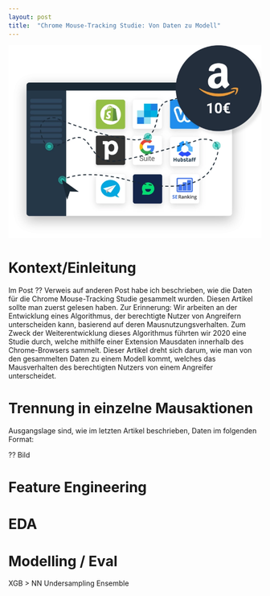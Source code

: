 ```yaml
---
layout: post
title:  "Chrome Mouse-Tracking Studie: Von Daten zu Modell"
---
```


![Header image](/assets/header_img.png)

# Kontext/Einleitung

Im Post
?? Verweis auf anderen Post
habe ich beschrieben, wie die Daten für die Chrome Mouse-Tracking Studie gesammelt wurden. Diesen Artikel sollte man zuerst gelesen haben. Zur Erinnerung: Wir arbeiten an der Entwicklung eines Algorithmus, der berechtigte Nutzer von Angreifern unterscheiden kann, basierend auf deren Mausnutzungsverhalten. Zum Zweck der Weiterentwicklung dieses Algorithmus führten wir 2020 eine Studie durch, welche mithilfe einer Extension Mausdaten innerhalb des Chrome-Browsers sammelt. Dieser Artikel dreht sich darum, wie man von den gesammelten Daten zu einem Modell kommt, welches das Mausverhalten des berechtigten Nutzers von einem Angreifer unterscheidet.

# Trennung in einzelne Mausaktionen
Ausgangslage sind, wie im letzten Artikel beschrieben, Daten im folgenden Format:

?? Bild






# Feature Engineering










# EDA






# Modelling / Eval
XGB > NN
Undersampling Ensemble




